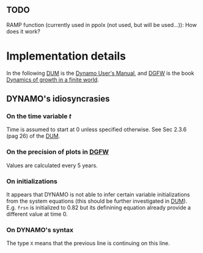 ## TODO

RAMP function (currently used in ppolx (not used, but will be used...)): 
How does it work?
# Implementation details

In the following [DUM] is the [Dynamo User's Manual][DUM], and [DGFW] is the book [Dynamics of growth in a finite world][DGFW].

## DYNAMO's idiosyncrasies

### On the time variable $t$
Time is assumed to start at $0$ unless specified otherwise. See Sec 2.3.6 (pag 26) of the [DUM].

### On the precision of plots in [DGFW]
Values are calculated every 5 years. 

### On initializations
It appears that DYNAMO is not able to infer certain variable initializations from the system equations (this should be further investigated in [DUM]).  
E.g. $\mathtt{frsn}$ is initialized to $0.82$ but its definining equation already provide a different value at time $0$. 

### On DYNAMO's syntax
The type `X` means that the previous line is continuing on this line. 



<!-- References -->
[DUM]: http://archive.org/details/dynamousersmanua00pugh "A. L. Pugh, DYNAMO user’s manual. 1963. Accessed: Nov. 17, 2021."
[DGFW]: http://archive.org/details/dynamicsofgrowth0000unse "Dynamics of growth in a finite world. Cambridge, Mass. : Wright-Allen Press, 1974. Accessed: Nov. 17, 2021."
